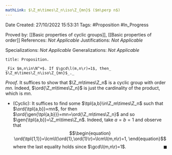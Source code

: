 ```yaml
---
mathLink: $\Z_m\times\Z_n\iso\Z_{mn}$ ($m\perp n$)
---
```


<div class="topSpace"></div>

Date Created: 27/10/2022 15:53:31
Tags: #Proposition #In_Progress

Proved by: [[Basic properties of cyclic groups]], [[Basic properties of order]]
References: _Not Applicable_
Justifications: _Not Applicable_

Specializations: _Not Applicable_
Generalizations: _Not Applicable_

``` ad-Proposition
title: Proposition.

_Fix $m,n\in\N^+$. If $\gcd\l(m,n\r)=1$, then_ $\Z_m\times\Z_n\iso\Z_{mn}$_._

```

_Proof_. It suffices to show that $\Z_m\times\Z_n$ is a cyclic group with order $mn$. Indeed, $\ord{\Z_m\times\Z_n}$ is just the cardinality of the product, which is $mn$.
* (Cyclic): It suffices to find some $\tpl{a,b}\in\Z_m\times\Z_n$ such that $\ord{\tpl{a,b}}=mn$, for then $\ord{\gen{\tpl{a,b}}}=mn=\ord{\Z_m\times\Z_n}$ and so $\gen{\tpl{a,b}}=\Z_m\times\Z_n$. Indeed, take $a=b=1$ and observe that
$$\begin{equation}
    \ord{\tpl{1,1}}=\lcm\l(\ord{1},\ord{1}\r)=\lcm\l(m,n\r)=1,
\end{equation}$$
where the last equality holds since $\gcd\l(m,n\r)=1$.<span style="float:right;">$\blacksquare$</span>
